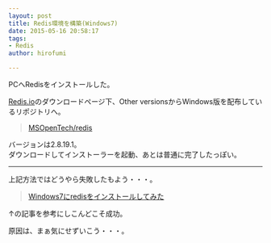 ```yaml
---
layout: post
title: Redis環境を構築(Windows7)
date: 2015-05-16 20:58:17
tags:
- Redis
author: hirofumi

---
```

PCへRedisをインストールした。

[Redis.io](http://redis.io/)のダウンロードページ下、Other versionsからWindows版を配布しているリポジトリへ。

> [MSOpenTech/redis](https://github.com/MSOpenTech/redis)

バージョンは2.8.19.1。  
ダウンロードしてインストーラーを起動、あとは普通に完了したっぽい。

- - -

上記方法ではどうやら失敗したもよう・・・。

> [Windows7にredisをインストールしてみた](http://kakakikikeke.blogspot.jp/2014/07/windows7redis.html)

↑の記事を参考にしこんどこそ成功。

原因は、まぁ気にせずいこう・・・。